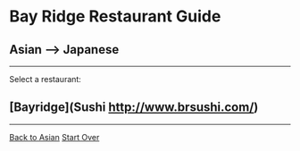 # Bay Ridge Restaurant Guide
## Asian --> Japanese
---
Select a restaurant:
## [Bayridge](Sushi http://www.brsushi.com/)
---
[Back to Asian](asian.md)
[Start Over](../home.md)